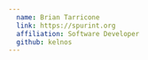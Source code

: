 ```yaml
---
  name: Brian Tarricone
  link: https://spurint.org
  affiliation: Software Developer
  github: kelnos
---
```

